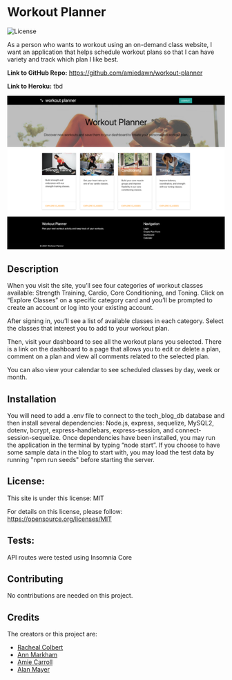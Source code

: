 # Workout Planner

![License](https://img.shields.io/badge/License-MIT-green.svg)

As a person who wants to workout using an on-demand class website, I want an application that helps schedule workout plans so that I can have variety and track which plan I like best.

**Link to GitHub Repo:** https://github.com/amiedawn/workout-planner

**Link to Heroku:** tbd

![Image of Application](public/stylesheets/images/workout-planner.png)

## Description

When you visit the site, you’ll see four categories of workout classes available: Strength Training, Cardio, Core Conditioning, and Toning. Click on “Explore Classes” on a specific category card and you’ll be prompted to create an account or log into your existing account.

After signing in, you’ll see a list of available classes in each category. Select the classes that interest you to add to your workout plan.

Then, visit your dashboard to see all the workout plans you selected.
There is a link on the dashboard to a page that allows you to edit or delete a plan, comment on a plan and view all comments related to the selected plan.

You can also view your calendar to see scheduled classes by day, week or month.

## Installation

You will need to add a .env file to connect to the tech_blog_db database and then install several dependencies: Node.js, express, sequelize, MySQL2, dotenv, bcrypt, express-handlebars, express-session, and connect-session-sequelize. Once dependencies have been installed, you may run the application in the terminal by typing “node start”. If you choose to have some sample data in the blog to start with, you may load the test data by running "npm run seeds" before starting the server.

## License:

This site is under this license: MIT

For details on this license, please follow: https://opensource.org/licenses/MIT

## Tests:

API routes were tested using Insomnia Core

## Contributing

No contributions are needed on this project.

## Credits

The creators or this project are:

- [Racheal Colbert](https://github.com/rachealcolbert)
- [Ann Markham](https://github.com/AnnMarkham)
- [Amie Carroll](https://github.com/amiedawn)
- [Alan Mayer](https://github.com/AlanM09)
